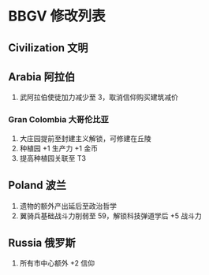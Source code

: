 # BBGV 修改列表

## Civilization 文明

## Arabia 阿拉伯

1. 武阿拉伯使徒加力减少至 3，取消信仰购买建筑减价

### Gran Colombia 大哥伦比亚

1. 大庄园提前至封建主义解锁，可修建在丘陵
2. 种植园 +1 生产力 +1 金币
3. 提高种植园关联至 T3

## Poland 波兰

1. 遗物的额外产出延后至政治哲学
2. 翼骑兵基础战斗力削弱至 59，解锁科技弹道学后 +5 战斗力

## Russia 俄罗斯

1. 所有市中心额外 +2 信仰